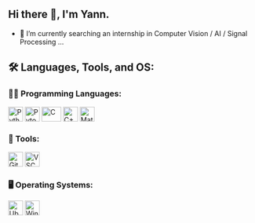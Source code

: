 ## Hi there 👋, I'm Yann.

- 🔭 I’m currently searching an internship in Computer Vision / AI / Signal Processing ...

## 🛠️ Languages, Tools, and OS:

### 🧑‍💻 Programming Languages:
<p align="left">
  <img src="https://cdn.jsdelivr.net/gh/devicons/devicon/icons/python/python-original.svg" alt="Python" width="30" height="30"/>
  <img src="https://cdn.jsdelivr.net/gh/devicons/devicon/icons/pytorch/pytorch-original.svg" alt="Pytorch" width="30" height="30"/>
  <img src="https://cdn.jsdelivr.net/gh/devicons/devicon/icons/c/c-original.svg" alt="C" width="40" height="30"/>
  <img src="https://cdn.jsdelivr.net/gh/devicons/devicon/icons/cplusplus/cplusplus-original.svg" alt="C++" width="30" height="30"/>
  <img src="https://cdn.jsdelivr.net/gh/devicons/devicon/icons/matlab/matlab-original.svg" alt="Matlab" width="30" height="30"/>
</p>

### 🔧 Tools:
<p align="left">
  <img src="https://cdn.jsdelivr.net/gh/devicons/devicon/icons/git/git-original.svg" alt="Git" width="30" height="30"/>
  <img src="https://cdn.jsdelivr.net/gh/devicons/devicon/icons/vscode/vscode-original.svg" alt="VSCode" width="30" height="30"/>
</p>

### 🖥️ Operating Systems:
<p align="left">
  <img src="https://cdn.jsdelivr.net/gh/devicons/devicon/icons/ubuntu/ubuntu-original.svg" alt="Ubuntu" width="30" height="30"/>
  <img src="https://cdn.jsdelivr.net/gh/devicons/devicon/icons/windows11/windows11-original.svg" alt="Windows 11" width="30" height="30"/>
</p>
